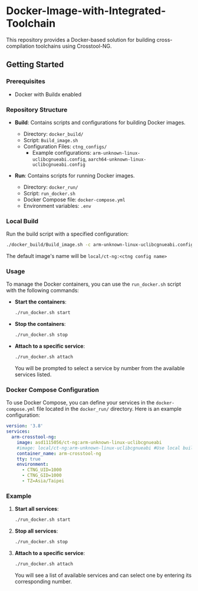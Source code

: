 # Docker-Image-with-Integrated-Toolchain

This repository provides a Docker-based solution for building cross-compilation toolchains using Crosstool-NG.

## Getting Started

### Prerequisites

- Docker with Buildx enabled

### Repository Structure

- **Build**: Contains scripts and configurations for building Docker images.
  - Directory: `docker_build/`
  - Script: `Build_image.sh`
  - Configuration Files: `ctng_configs/`
    - Example configurations: `arm-unknown-linux-uclibcgnueabi.config`, `aarch64-unknown-linux-uclibcgnueabi.config`

- **Run**: Contains scripts for running Docker images.
  - Directory: `docker_run/`
  - Script: `run_docker.sh`
  - Docker Compose file: `docker-compose.yml`
  - Environment variables: `.env`

### Local Build

Run the build script with a specified configuration:

```bash
./docker_build/Build_image.sh -c arm-unknown-linux-uclibcgnueabi.config
```

The default image's name will be `local/ct-ng:<ctng config name>`

### Usage

To manage the Docker containers, you can use the `run_docker.sh` script with the following commands:

- **Start the containers**:
  ```bash
  ./run_docker.sh start
  ```

- **Stop the containers**:
  ```bash
  ./run_docker.sh stop
  ```

- **Attach to a specific service**:
  ```bash
  ./run_docker.sh attach
  ```
  You will be prompted to select a service by number from the available services listed.

### Docker Compose Configuration

To use Docker Compose, you can define your services in the `docker-compose.yml` file located in the `docker_run/` directory. Here is an example configuration:

```yaml
version: '3.8'
services:
  arm-crosstool-ng:
    image: asd1115056/ct-ng:arm-unknown-linux-uclibcgnueabi
    #image: local/ct-ng:arm-unknown-linux-uclibcgnueabi #Use local build image
    container_name: arm-crosstool-ng
    tty: true
    environment:
      - CTNG_UID=1000
      - CTNG_GID=1000
      - TZ=Asia/Taipei
```

### Example

1. **Start all services**:
   ```bash
   ./run_docker.sh start
   ```

2. **Stop all services**:
   ```bash
   ./run_docker.sh stop
   ```

3. **Attach to a specific service**:
   ```bash
   ./run_docker.sh attach
   ```
   You will see a list of available services and can select one by entering its corresponding number.